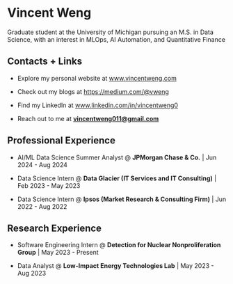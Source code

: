 # Vincent Weng
Graduate student at the University of Michigan pursuing an M.S. in Data Science, with an interest in MLOps, AI Automation, and Quantitative Finance

## Contacts + Links

- Explore my personal website at www.vincentweng.com

- Check out my blogs at https://medium.com/@vweng

- Find my LinkedIn at www.linkedin.com/in/vincentweng0

- Reach out to me at **vincentweng011@gmail.com**

## Professional Experience

- AI/ML Data Science Summer Analyst @ **JPMorgan Chase & Co.** | Jun 2024 - Aug 2024
  
- Data Science Intern @ **Data Glacier (IT Services and IT Consulting)** | Feb 2023 - May 2023

- Data Science Intern @ **Ipsos (Market Research & Consulting Firm)** | Jun 2022 - Aug 2022

## Research Experience

- Software Engineering Intern @ **Detection for Nuclear Nonproliferation Group** | May 2023 - Present
  
- Data Analyst @ **Low-Impact Energy Technologies Lab** | May 2023 - Aug 2023

